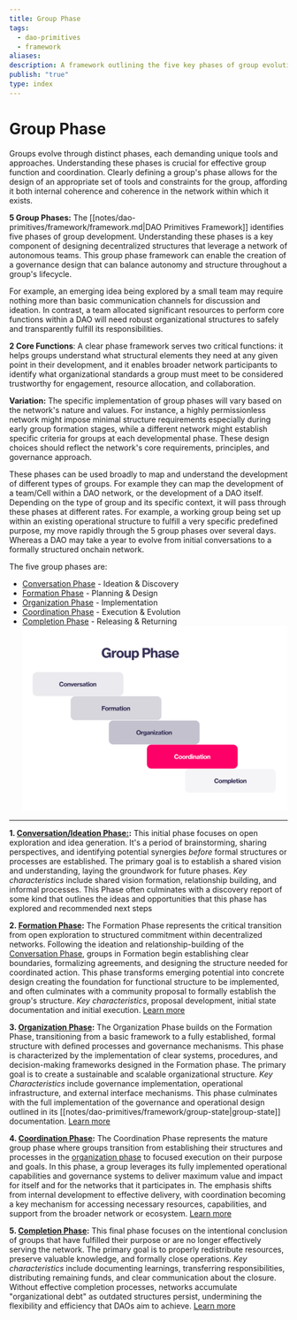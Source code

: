 ```yaml
---
title: Group Phase
tags:
  - dao-primitives
  - framework
aliases: 
description: A framework outlining the five key phases of group evolution, tailored for DAO contexts.
publish: "true"
type: index
---
```


# Group Phase

Groups evolve through distinct phases, each demanding unique tools and approaches. Understanding these phases is crucial for effective group function and coordination. Clearly defining a group's phase allows for the design of an appropriate set of tools and constraints for the group, affording it both internal coherence and coherence in the network within which it exists.  




**5 Group Phases:** The [[notes/dao-primitives/framework/framework.md|DAO Primitives Framework]] identifies five phases of group development. Understanding these phases is a key component of designing decentralized structures that leverage a network of autonomous teams. This group phase framework can enable the creation of a governance design that can balance autonomy and structure throughout a group's lifecycle.

For example, an emerging idea being explored by a small team may require nothing more than basic communication channels for discussion and ideation. In contrast, a team allocated significant resources to perform core functions within a DAO will need robust organizational structures to safely and transparently fulfill its responsibilities.

**2 Core Functions**: A clear phase framework serves two critical functions: it helps groups understand what structural elements they need at any given point in their development, and it enables broader network participants to identify what organizational standards a group must meet to be considered trustworthy for engagement, resource allocation, and collaboration.

**Variation:** The specific implementation of group phases will vary based on the network's nature and values. For instance, a highly  permissionless network might impose minimal structure requirements especially during early group formation stages, while a different network might establish specific criteria for groups at each developmental phase. These design choices should reflect the network's core requirements, principles, and governance approach.

These phases can be used broadly to map and understand the development of different types of groups. For example they can map the development of a team/Cell within a DAO network, or the development of a DAO itself. Depending on the type of group and its specific context, it will pass through these phases at different rates. For example, a working group being set up within an existing operational structure to fulfill a very specific predefined purpose, my move rapidly through the 5 group phases over several days. Whereas a DAO may take a year to evolve from initial conversations to a formally structured onchain network. 

The five group phases are: 

- [Conversation Phase](notes/dao-primitives/framework/group-phase/conversation.md) - Ideation & Discovery 
- [Formation Phase](notes/dao-primitives/framework/group-phase/formation.md) - Planning & Design
- [Organization Phase](notes/dao-primitives/framework/group-phase/organization.md) - Implementation
- [Coordination Phase](notes/dao-primitives/framework/group-phase/coordination.md) - Execution & Evolution
- [Completion Phase](notes/dao-primitives/framework/group-phase/completion.md) - Releasing & Returning
 ![](attachments/Pasted%20image%2020250213104038.png) 
 
---


**1. [Conversation/Ideation Phase:](notes/dao-primitives/framework/group-phase/conversation.md):** This initial phase focuses on open exploration and idea generation.  It's a period of brainstorming, sharing perspectives, and identifying potential synergies *before* formal structures or processes are established.  The primary goal is to establish a shared vision and understanding, laying the groundwork for future phases.  *Key characteristics* include shared vision formation, relationship building, and informal processes. This Phase often culminates with a discovery report of some kind that outlines the ideas and opportunities that this phase has explored and recommended next steps

**2. [Formation Phase](notes/dao-primitives/framework/group-phase/formation.md):** The Formation Phase represents the critical transition from open exploration to structured commitment within decentralized networks. Following the ideation and relationship-building of the [Conversation Phase](notes/dao-primitives/framework/group-phase/conversation.md), groups in Formation begin establishing clear boundaries, formalizing agreements, and designing the structure needed for coordinated action. This phase transforms emerging potential into concrete design creating the foundation for functional structure to be implemented, and often culminates with a community proposal to formally establish the group's structure. *Key characteristics*, proposal development, initial state documentation and initial execution. [Learn more](notes/dao-primitives/framework/group-phase/formation.md)

**3. [Organization Phase](notes/dao-primitives/framework/group-phase/organization.md):**  The Organization Phase builds on the Formation Phase, transitioning from a basic framework to a fully established, formal structure with defined processes and governance mechanisms. This phase is characterized by the implementation of clear systems, procedures, and decision-making frameworks designed in the Formation phase. The primary goal is to create a sustainable and scalable organizational structure.  *Key Characteristics* include governance implementation, operational infrastructure, and external interface mechanisms. This phase culminates with the full implementation of the governance and operational design outlined in its [[notes/dao-primitives/framework/group-state|group-state]] documentation.  [Learn more](notes/dao-primitives/framework/group-phase/organization.md)

**4. [Coordination Phase](notes/dao-primitives/framework/group-phase/coordination.md):** The Coordination Phase represents the mature group phase where groups transition from establishing their structures and processes in the [organization phase](notes/dao-primitives/framework/group-phase/organization.md) to focused execution on their purpose and goals. In this phase, a group leverages its fully implemented operational capabilities and governance systems to deliver maximum value and impact for itself and for the networks that it participates in. The emphasis shifts from internal development to effective delivery, with coordination becoming a key mechanism for accessing necessary resources, capabilities, and support from the broader network or ecosystem. [Learn more](notes/dao-primitives/framework/group-scale/coordination.md)

**5. [Completion Phase](notes/dao-primitives/framework/group-phase/completion.md):** 
This final phase focuses on the intentional conclusion of groups that have fulfilled their purpose or are no longer effectively serving the network. The primary goal is to properly redistribute resources, preserve valuable knowledge, and formally close operations. *Key characteristics* include documenting learnings, transferring responsibilities, distributing remaining funds, and clear communication about the closure. Without effective completion processes, networks accumulate "organizational debt" as outdated structures persist, undermining the flexibility and efficiency that DAOs aim to achieve. [Learn more](notes/dao-primitives/framework/group-phase/completion.md) 


